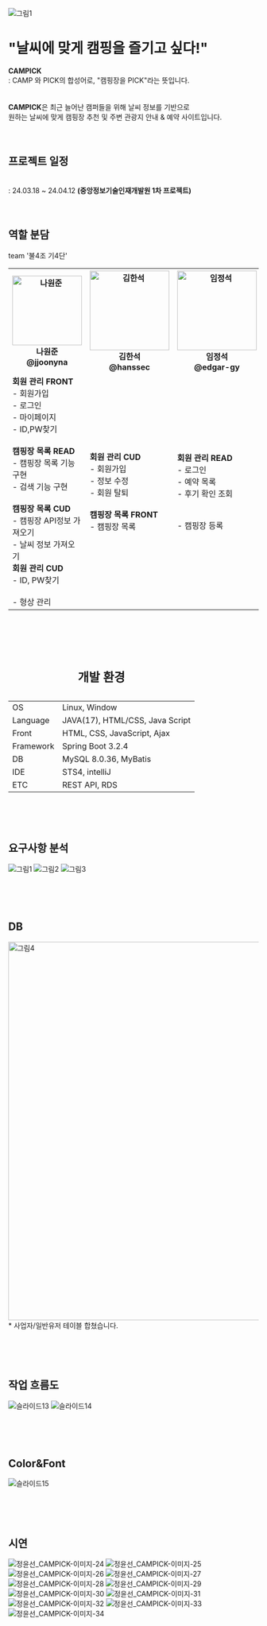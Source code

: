 ![그림1](https://github.com/jjoonyna/campick/assets/150616454/fee8a794-e409-4dcd-adb5-24b806a84300)

<h1>"날씨에 맞게 캠핑을 즐기고 싶다!"</h1>
<Strong>CAMPICK</Strong><br>
: CAMP 와 PICK의 합성어로, "캠핑장을 PICK"라는 뜻입니다.
<br><br><br>
<Strong>CAMPICK</Strong>은 최근 늘어난 캠퍼들을 위해 날씨 정보를 기반으로<br> 원하는 날씨에 맞게 캠핑장 추천 및 주변 관광지 안내 & 예약 사이트입니다.
<br><br><br>
<h2>프로젝트 일정</h2><br>
: 24.03.18 ~ 24.04.12 <Strong>(중앙정보기술인재개발원 1차 프로젝트)</Strong>
<br><br><br>


<table>
	<h2>역할 분담</h2>
	<cation>team '불4조 기4단'</cation>
	<th><img width="140" alt="나원준" src="https://github.com/jjoonyna/moggozi2/assets/150616454/49ec8571-f6fc-4d88-ad7e-60505e32b751"><br>나원준<br>@jjoonyna </th>
 	<th><img width="160" alt="김한석" src="https://github.com/jjoonyna/moggozi2/assets/150616454/8edbbf33-e2ce-47cd-9add-e2119881e6ea"><br>김한석<br>@hanssec </th>
  	<th><img width="160" alt="임정석" src="https://github.com/jjoonyna/moggozi2/assets/150616454/6955d21c-9370-40fb-be97-4b7ba37176f8"><br>임정석<br>@edgar-gy</th>
   	<th><img width="160" alt="배현정" src="https://github.com/jjoonyna/moggozi2/assets/150616454/de13f1e9-8e6b-4ec1-b68d-8547a191c6e6"><br>배현정<br>@qkqhdhwhs </th>
    	<th><img width="160" alt="장예진" src="https://github.com/jjoonyna/moggozi2/assets/150616454/686f021e-89de-4497-975f-b1d53181f85f"><br>장예진<br>@jyj95 </th>
     	<th><img width="150" alt="정윤선" src="https://github.com/jjoonyna/moggozi2/assets/150616454/108d0ff6-ab5c-4f07-953f-7047f088188f"><br>정윤선<br>@myaongE</th>
	<tr>
		<td>
      <Strong>회원 관리 FRONT</Strong><br>
			- 회원가입<br>
      - 로그인<br>
			- 마이페이지<br>
			- ID,PW찾기<br>
      <br>
      <Strong>캠핑장 목록 READ</Strong><br>
			- 캠핑장 목록 기능 구현<br>
			- 검색 기능 구현<br><br>
     <Strong>캠핑장 목록 CUD</Strong><br>
			- 캠핑장 API정보 가져오기<br>
			- 날씨 정보 가져오기<br>
      <Strong>회원 관리 CUD</Strong><br>
			- ID, PW찾기<br><br>
			- 형상 관리<br>
		</td>
		<td>
      <Strong>회원 관리 CUD</Strong><br>
			- 회원가입<br>
      - 정보 수정<br>
      - 회원 탈퇴<br>
      <br>
      <Strong>캠핑장 목록 FRONT</Strong><br>
			- 캠핑장 목록<br>
		</td>
  	<td>
      <Strong>회원 관리 READ</Strong><br>
			- 로그인<br>
      - 예약 목록<br>
      - 후기 확인 조회<br>
      <br><br>
			- 캠핑장 등록<br>
		</td>
  	<td>
      <Strong>사업자 관리 CUD</Strong><br>
			- 회원가입<br>
      - 로그아웃<br>
      - 마이페이지<br>
      <br>
      <Strong>상세보기 FRONT</Strong><br>
			- 지도/관광지 API로 <br>캠핑장 상세보기<br>
      <br>
      <Strong>예약 READ</Strong><br>
      - AJAX 처리
		</td>
  	<td>
      <Strong>사업자 관리 FRONT</Strong><br>
			- 회원가입<br>
      - 로그인<br>
      - 마이페이지<br>
      - 예약관리/내역<br>
      <br>
      <Strong>상세보기 READ</Strong><br>
			- 상세보기 리스트<br>
			- 지도/관광지 API<br>
      <br>
		</td>
  	<td>
      <Strong>사업자 관리 READ</Strong><br>
      - 사업자 API로 기능 구현<br>
			- 회원가입<br>
      - 로그아웃<br>
      - 마이페이지<br>
      <br>
      <Strong>상세보기 CUD</Strong><br>
			- 상세보기 목록<br>
      <br>
      <Strong>예약 FRONT</Strong><br>
      - 예약 하기<br>
      - 예약 내역<br>
		</td>
  </tr>
</table>

<br><br><br>

<table>
	<caption><h2>개발 환경</h2></caption>
	<tr>
		<td>OS</td>
		<td>Linux, Window</td>
	</tr>
	<tr>
		<td>Language</td>
		<td>JAVA(17), HTML/CSS, Java Script</td>
	</tr>
	<tr>
		<td>Front</td>
		<td>HTML, CSS, JavaScript, Ajax</td>
	</tr>
	<tr>
		<td>Framework</td>
		<td>Spring Boot 3.2.4</td>
	</tr>
	<tr>
		<td>DB</td>
		<td>MySQL 8.0.36, MyBatis</td>
	</tr>
	<tr>
		<td>IDE</td>
		<td>STS4, intelliJ</td>
	</tr>
 	<tr>
		<td>ETC</td>
		<td>REST API, RDS</td>
	</tr>
</table>	
<br><br><br>
<h2>요구사항 분석</h2>

![그림1](https://github.com/jjoonyna/campick/assets/150616454/5636ae6d-53df-4cb2-8644-83a73388fbd0)
![그림2](https://github.com/jjoonyna/campick/assets/150616454/4426b021-dcca-423a-ad23-3a4da3577255)
![그림3](https://github.com/jjoonyna/campick/assets/150616454/6ad39b66-b2ed-42a2-88bc-e76f693a584f)



<br><br><br>
<h2>DB</h2>
<img width="762" alt="그림4" src="https://github.com/jjoonyna/campick/assets/150616454/e8284b62-2302-4433-8a15-ea3367ac4ba4"><br>
 * 사업자/일반유저 테이블 합쳤습니다.

<br><br><br>
<h2>작업 흐름도</h2>


![슬라이드13](https://github.com/jjoonyna/campick/assets/150616454/bbf69391-12f1-491e-8272-dcada1b8cb42)
![슬라이드14](https://github.com/jjoonyna/campick/assets/150616454/ddca55e1-93a9-4327-81b9-e62aef92182f)

<br><br><br>
<h2>Color&Font</h2>

![슬라이드15](https://github.com/jjoonyna/campick/assets/150616454/aad487fd-8d47-4c6b-9169-e7362a248da3)


<br><br><br>
<h2>시연</h2>

![정윤선_CAMPICK-이미지-24](https://github.com/jjoonyna/moggozi2/assets/150616454/85a880d8-24c3-4021-8315-ec71558207d2)
![정윤선_CAMPICK-이미지-25](https://github.com/jjoonyna/moggozi2/assets/150616454/a22f52c5-54cb-495d-b914-219df6e7d973)
![정윤선_CAMPICK-이미지-26](https://github.com/jjoonyna/moggozi2/assets/150616454/b5975334-1c8e-42ac-92ce-9fc436960b9b)
![정윤선_CAMPICK-이미지-27](https://github.com/jjoonyna/moggozi2/assets/150616454/fc3d6738-eca4-4acc-9439-39f4056c552d)
![정윤선_CAMPICK-이미지-28](https://github.com/jjoonyna/moggozi2/assets/150616454/c8191474-c029-4b09-aaed-ee6ac2ee283c)
![정윤선_CAMPICK-이미지-29](https://github.com/jjoonyna/moggozi2/assets/150616454/ae72744a-2b53-478e-94a0-0da39f329a70)
![정윤선_CAMPICK-이미지-30](https://github.com/jjoonyna/moggozi2/assets/150616454/107f4bbf-7132-4681-9fb7-b9b709051887)
![정윤선_CAMPICK-이미지-31](https://github.com/jjoonyna/moggozi2/assets/150616454/cc4bb61d-de0e-41d4-8377-49f2b25de600)
![정윤선_CAMPICK-이미지-32](https://github.com/jjoonyna/moggozi2/assets/150616454/badd04c0-5e4a-4150-ae20-4440571c4ae0)
![정윤선_CAMPICK-이미지-33](https://github.com/jjoonyna/moggozi2/assets/150616454/b8c46a88-6515-469a-8b5f-0799cc414ae7)
![정윤선_CAMPICK-이미지-34](https://github.com/jjoonyna/moggozi2/assets/150616454/f54c985d-3350-4539-8e3f-31c22bdd5842)


